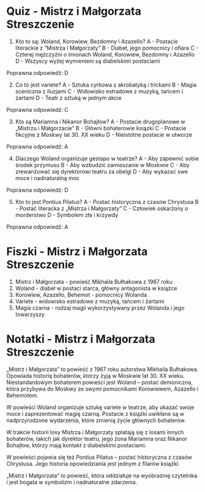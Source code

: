  # Quiz - Mistrz i Małgorzata Streszczenie

1. Kto to są: Woland, Korowiew, Bezdomny i Azazello?
A - Postacie literackie z “Mistrza i Małgorzaty”
B - Diabeł, jego pomocnicy i ofiara
C - Czterej mężczyźni o imionach Woland, Korowiew, Bezdomny i Azazello
D - Wszyscy wyżej wymienieni są diabelskimi postaciami

Poprawna odpowiedź: D

2. Co to jest variete?
A - Sztuka cyrkowa z akrobatyką i trickami
B - Magia sceniczna z iluzjami
C - Widowisko estradowe z muzyką, tańcem i żartami
D - Teatr z sztuką w jednym akcie

Poprawna odpowiedź: C

3. Kto są Mariamna i Nikanor Bohajłow?
A - Postacie drugoplanowe w „Mistrzu i Małgorzacie”
B - Główni bohaterowie ksiązki
C - Postacie fikcyjne z Moskwy lat 30. XX wieku
D - Nieistotne postacie w utworze

Poprawna odpowiedź: A

4. Dlaczego Woland organizuje gestapo w teatrze?
A - Aby zapewnić sobie środek przymusu
B - Aby wzbudzić zamieszanie w Moskwie
C - Aby zrewanżować się dyrektorowi teatru za obelgi
D - Aby wykazać swe moce i nadnaturalną moc

Poprawna odpowiedź: D

5. Kto to jest Pontius Pilatus?
A - Postać historyczna z czasów Chrystusa
B - Postać literacka z „Mistrza i Małgorzaty”
C - Człowiek oskarżony o morderstwo
D - Symbolem zła i krzywdy

Poprawna odpowiedź: A

# Fiszki - Mistrz i Małgorzata Streszczenie

1. Mistrz i Małgorzata - powieść Mikhaila Bułhakowa z 1967 roku
2. Woland - diabeł w postaci starca, główny antagonista w książce
3. Korowiew, Azazello, Behemot - pomocnicy Wolanda
4. Variete - widowisko estradowe z muzyką, tańcem i żartami
5. Magia czarna - rodzaj magii wykorzystywany przez Wolanda i jego towarzyszy

# Notatki - Mistrz i Małgorzata Streszczenie

„Mistrz i Małgorzata” to powieść z 1967 roku autorstwa Mikhaila Bułhakowa. Opowiada historię bohaterów, którzy żyją w Moskwie lat 30. XX wieku. Niestandardowym bohaterem powieści jest Woland – postać demoniczna, która przybywa do Moskwy ze swymi pomocnikami Korowiewem, Azazello i Behemotem.

W powieści Woland organizuje sztukę variete w teatrze, aby ukazać swoje moce i zaprezentować magię czarną. Postacie z książki uwikłane są w nadprzyrodzone wydarzenia, które zmienią życie głównych bohaterów.

W trakcie historii losy Mistrza i Małgorzaty splatają się z losami innych bohaterów, takich jak dyrektor teatru, jego żona Mariamna oraz Nikanor Bohajłow, którzy mają kontakt z diabelskimi postaciami.

W powieści pojawia się też Pontius Pilatus – postać historyczna z czasów Chrystusa. Jego historia opowiedziania jest jednym z filarów książki.

„Mistrz i Małgorzata” to powieść, która oddziałuje na wyobraźnię czytelnika i jest bogata w symbolizm i nadnaturalne zdarzenia.